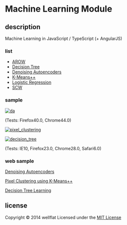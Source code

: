 # Machine Learning Module

## description

Machine Learning in JavaScript / TypeScript (+ AngularJS)

### list
- [AROW](https://github.com/wellflat/imageprocessing-labs/tree/master/ml/arow)
- [Decision Tree](https://github.com/wellflat/imageprocessing-labs/blob/master/ml/decisiontree.js)
- [Denoising Autoencoders](https://github.com/wellflat/imageprocessing-labs/tree/master/ml/da)
- [K-Means++](https://github.com/wellflat/imageprocessing-labs/blob/master/ml/kmeans.js)
- [Logistic Regression](https://github.com/wellflat/imageprocessing-labs/blob/master/ml/logistic_regression.ts)
- [SCW](https://github.com/wellflat/imageprocessing-labs/tree/master/ml/scw)

### sample
[![da](http://rest-term.com/labs/repos/images/da_demo.png)](http://rest-term.com/labs/html5/da/)

(Tests: Firefox40.0, Chrome44.0)

[![pixel_clustering](http://rest-term.com/labs/repos/images/pixel_clustering.jpg)](http://rest-term.com/labs/html5/pixelclustering.html)

[![decision_tree](http://rest-term.com/labs/repos/images/decision_tree.png)](http://rest-term.com/labs/html5/dtree.html)

(Tests: IE10, Firefox23.0, Chrome28.0, Safari6.0)

### web sample
[Denoising Autoencoders][DenoisingAutoencoders]

[Pixel Clustering using K-Means++][PixelClustering]

[Decision Tree Learning][DecisionTree]

license
----------
Copyright &copy; 2014 wellflat Licensed under the [MIT License][MIT]

[DenoisingAutoencoders]: http://rest-term.com/labs/html5/da/
[PixelClustering]: http://rest-term.com/labs/html5/pixelclustering.html
[DecisionTree]: http://rest-term.com/labs/html5/dtree.html
[MIT]: http://www.opensource.org/licenses/mit-license.php

